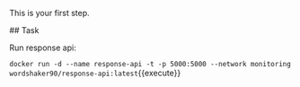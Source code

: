 This is your first step.

## Task

Run response api:

`docker run -d --name response-api -t -p 5000:5000 --network monitoring wordshaker90/response-api:latest`{{execute}}

